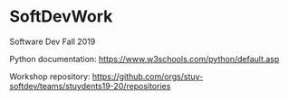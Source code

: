 # SoftDevWork
Software Dev Fall 2019

Python documentation: https://www.w3schools.com/python/default.asp

Workshop repository: https://github.com/orgs/stuy-softdev/teams/stuydents19-20/repositories
